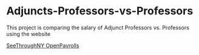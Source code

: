 # Adjuncts-Professors-vs-Professors

This project is comparing the salary of Adjunct Professors vs. Professors using the website

<a href= "www.seethroughny.net/payrolls"> SeeThroughNY </a>
<a href = "openpayrolls.com"> OpenPayrolls </a>
